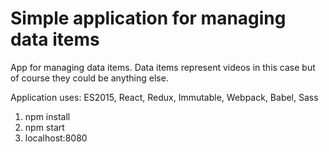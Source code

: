 # Simple application for managing data items
App for managing data items. Data items represent videos in this case but of course they could be anything else.

Application uses: ES2015, React, Redux, Immutable, Webpack, Babel, Sass

1. npm install
2. npm start
3. localhost:8080

